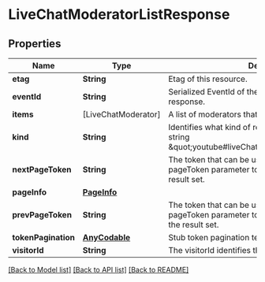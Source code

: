 # LiveChatModeratorListResponse

## Properties
Name | Type | Description | Notes
------------ | ------------- | ------------- | -------------
**etag** | **String** | Etag of this resource. | [optional] 
**eventId** | **String** | Serialized EventId of the request which produced this response. | [optional] 
**items** | [LiveChatModerator] | A list of moderators that match the request criteria. | [optional] 
**kind** | **String** | Identifies what kind of resource this is. Value: the fixed string \&quot;youtube#liveChatModeratorListResponse\&quot;. | [optional] [default to "youtube#liveChatModeratorListResponse"]
**nextPageToken** | **String** | The token that can be used as the value of the pageToken parameter to retrieve the next page in the result set. | [optional] 
**pageInfo** | [**PageInfo**](PageInfo.md) |  | [optional] 
**prevPageToken** | **String** | The token that can be used as the value of the pageToken parameter to retrieve the previous page in the result set. | [optional] 
**tokenPagination** | [**AnyCodable**](.md) | Stub token pagination template to suppress results. | [optional] 
**visitorId** | **String** | The visitorId identifies the visitor. | [optional] 

[[Back to Model list]](../README.md#documentation-for-models) [[Back to API list]](../README.md#documentation-for-api-endpoints) [[Back to README]](../README.md)


